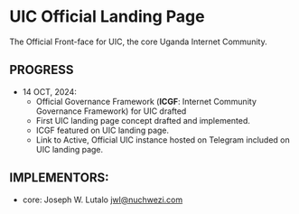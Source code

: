 # UIC Official Landing Page

The Official Front-face for UIC, the core Uganda Internet Community.

## PROGRESS

- 14 OCT, 2024: 
    - Official Governance Framework (**ICGF**: Internet Community Governance Framework) for UIC drafted
    - First UIC landing page concept drafted and implemented.
    - ICGF featured on UIC landing page.
    - Link to Active, Official UIC instance hosted on Telegram included on UIC landing page.


## IMPLEMENTORS:

- core: Joseph W. Lutalo <jwl@nuchwezi.com>
